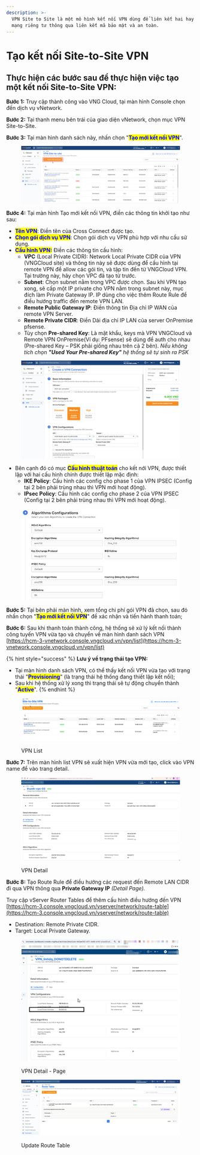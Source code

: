 ```yaml
---
description: >-
  VPN Site to Site là một mô hình kết nối VPN dùng để liên kết hai hay nhiều
  mạng riêng tư thông qua liên kết mã bảo mật và an toàn.
---
```


# Tạo kết nối Site-to-Site VPN

## **Thực hiện các bước sau để thực hiện việc tạo một kết nối Site-to-Site VPN:**

**Bước 1:** Truy cập thành công vào VNG Cloud, tại màn hình Console chọn đến dịch vụ vNetwork.

**Bước 2:** Tại thanh menu bên trái của giao diện vNetwork, chọn mục VPN Site-to-Site.

**Bước 3:** Tại màn hình danh sách này, nhấn chọn "<mark style="color:blue;">**Tạo mới kết nối VPN**</mark>".

<figure><img src="../../.gitbook/assets/1 (2).png" alt=""><figcaption></figcaption></figure>

**Bước 4:** Tại màn hình Tạo mới kết nối VPN, điền các thông tin khởi tạo như sau:

* <mark style="color:blue;">**Tên VPN**</mark>: Điền tên của Cross Connect được tạo.
* <mark style="color:blue;">**Chọn gói dịch vụ VPN**</mark>: Chọn gói dịch vụ VPN phù hợp với nhu cầu sử dụng.
* <mark style="color:blue;">**Cấu hình VPN:**</mark> Điền các thông tin cấu hình:
  * **VPC** (Local Private CIDR): Network Local Private CIDR của VPN (VNGCloud site) và thông tin này sẽ được dùng để cấu hình tại remote VPN để allow các gói tin, và tập tin đến từ VNGCloud VPN. Tại trường này, hãy chọn VPC đã tạo từ trước.
  * **Subnet**: Chọn subnet nằm trong VPC được chọn. Sau khi VPN tạo xong, sẽ cấp một IP private cho VPN nằm trong subnet này, mục đích làm Private Gateway IP. IP dùng cho việc thêm Route Rule để điều hướng traffic đến remote VPN LAN.
  * **Remote Public Gateway IP**: Điền thông tin Địa chỉ IP WAN của remote VPN Server.
  * **Remote Private CIDR**:  Điền Dải địa chỉ IP LAN của server OnPremise pfsense.
  * Tùy chọn **Pre-shared Key**: Là mật khẩu, keys mà VPN VNGCloud và Remote VPN OnPremise(Ví dụ: PFsense) sẽ dùng để auth cho nhau (Pre-shared Key – PSK phải giống nhau trên cả 2 bên). _Nếu không tích chọn_  _**"Used Your Pre-shared Key"** hệ thống sẽ tự sinh ra PSK_

<figure><img src="../../.gitbook/assets/2024-10-31 10_04_16-VPN - Create.png" alt=""><figcaption></figcaption></figure>

* Bên cạnh đó có mục <mark style="color:blue;">**Cấu hình thuật toán**</mark> cho kết nới VPN, được thiết lập với hai cấu hình chính được thiết lập mặc định:
  * &#x20;**IKE Policy**: Cấu hình các config cho phase 1 của VPN IPSEC (Config tại 2 bên phải trùng nhau thì VPN mới hoạt động).
  * **IPsec Policy**: Cấu hình các config cho phase 2 của VPN IPSEC (Config tại 2 bên phải trùng nhau thì VPN mới hoạt động).

<figure><img src="../../.gitbook/assets/image (9) (5).png" alt=""><figcaption></figcaption></figure>

**Bước 5:** Tại bên phải màn hình, xem tổng chi phí gói VPN đã chọn, sau đó nhấn chọn "<mark style="color:blue;">**Tạo mới kết nối VPN**</mark>" đề xác nhận và tiến hành thanh toán;

**Bước 6:** Sau khi thanh toán thành công, hệ thống sẽ xử lý kết nối thành công tuyến VPN vừa tạo và chuyển về màn hình danh sách VPN [https://hcm-3-vnetwork.console.vngcloud.vn/vpn/list](https://hcm-3-vnetwork.console.vngcloud.vn/vpn/list)

{% hint style="success" %}
**Lưu ý về trạng thái tạo VPN:**

* Tại màn hình danh sách VPN, có thể thấy kết nối VPN vừa tạo với trạng thái "<mark style="color:blue;">**Provisioning**</mark>" (là trạng thái hệ thống đang thiết lập kết nối);
* Sau khi hệ thống xử lý xong thì trạng thái sẽ tự động chuyển thành "<mark style="color:blue;">**Active**</mark>".
{% endhint %}

<figure><img src="../../.gitbook/assets/image (4) (5).png" alt=""><figcaption><p>VPN List</p></figcaption></figure>

**Bước 7:** Trên màn hình list VPN sẽ xuất hiện VPN vừa mới tạo,  click vào VPN name để vào trang detail.

<figure><img src="../../.gitbook/assets/image (5) (5).png" alt=""><figcaption><p>VPN Detail</p></figcaption></figure>

**Bước 8:** Tạo Route Rule để điều hướng các request đến Remote LAN CIDR đi qua VPN thông qua **Private Gateway IP** _(Detail Page)._

Truy cập vServer Router Tables để  thêm cấu hình điều hướng đến VPN [https://hcm-3.console.vngcloud.vn/vserver/network/route-table](https://hcm-3.console.vngcloud.vn/vserver/network/route-table)

* Destination: Remote Private CIDR.
* Target: Local Private Gateway.

<figure><img src="../../.gitbook/assets/image (2) (5).png" alt=""><figcaption><p>VPN Detail - Page</p></figcaption></figure>

<figure><img src="../../.gitbook/assets/image (3) (5).png" alt=""><figcaption><p>Update Route Table</p></figcaption></figure>

